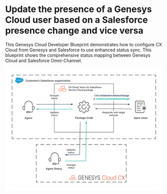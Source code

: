 # Update the presence of a Genesys Cloud user based on a Salesforce presence change and vice versa

This Genesys Cloud Developer Blueprint demonstrates how to configure CX Cloud from Genesys and Salesforce to use enhanced status sync. This blueprint shows the comprehensive status mapping between Genesys Cloud and Salesforce Omni-Channel.

![Workflow for enhanced status sync with the CX Cloud from Genesys and Salesforce package](/blueprint/images/status-sync-salesforce.png "Workflow for enhanced status sync with the CX Cloud from Genesys and Salesforce package")